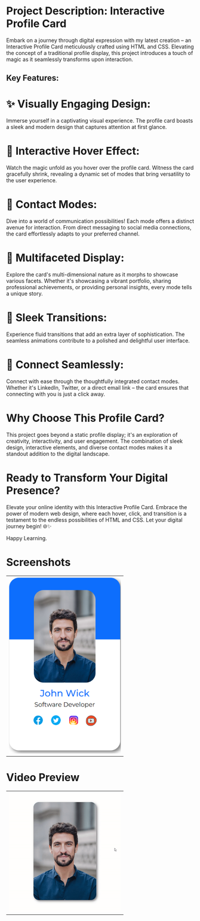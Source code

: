 <h1>Project Description: Interactive Profile Card</h1>

<p> Embark on a journey through digital expression with my latest creation – an Interactive Profile Card meticulously crafted using HTML and CSS. Elevating the concept of a traditional profile display, this project introduces a touch of magic as it seamlessly transforms upon interaction.</p>

<h2>Key Features:</h2>

<h1>✨ Visually Engaging Design:</h1>

<p>Immerse yourself in a captivating visual experience. The profile card boasts a sleek and modern design that captures attention at first glance. </p>

<h1>🚀 Interactive Hover Effect:</h1>

<p>Watch the magic unfold as you hover over the profile card. Witness the card gracefully shrink, revealing a dynamic set of modes that bring versatility to the user experience.</p>

<h1>💬 Contact Modes:</h1>

<p>Dive into a world of communication possibilities! Each mode offers a distinct avenue for interaction. From direct messaging to social media connections, the card effortlessly adapts to your preferred channel.</p>

<h1>🌈 Multifaceted Display:</h1>
<p>Explore the card's multi-dimensional nature as it morphs to showcase various facets. Whether it's showcasing a vibrant portfolio, sharing professional achievements, or providing personal insights, every mode tells a unique story.</p>

<h1>🎨 Sleek Transitions:</h1>
<p>Experience fluid transitions that add an extra layer of sophistication. The seamless animations contribute to a polished and delightful user interface.</p>

<h1>🔗 Connect Seamlessly:</h1>
<p>Connect with ease through the thoughtfully integrated contact modes. Whether it's LinkedIn, Twitter, or a direct email link – the card ensures that connecting with you is just a click away.</p>

<h1>Why Choose This Profile Card?</h1>
<p>This project goes beyond a static profile display; it's an exploration of creativity, interactivity, and user engagement. The combination of sleek design, interactive elements, and diverse contact modes makes it a standout addition to the digital landscape.</p>

<h1>Ready to Transform Your Digital Presence?</h1>
<p>Elevate your online identity with this Interactive Profile Card. Embrace the power of modern web design, where each hover, click, and transition is a testament to the endless possibilities of HTML and CSS. Let your digital journey begin! 🌐✨</p>

<p>Happy Learning.</p>

<h1>Screenshots</h1>
<table>
<tr>
    <td><img src="./card screenshot.png" width=300/></td>
</tr>


</table>
<h1>Video Preview</h1>
<table>
<tr>
    <td>
        <img src="./project gif.gif" width=300 >
    </td>
</tr>

</table>